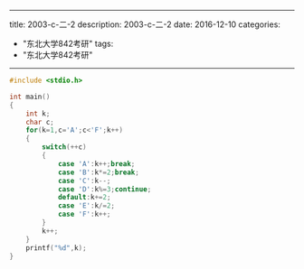 
---
title: 2003-c-二-2
description: 2003-c-二-2
date: 2016-12-10
categories:
  - "东北大学842考研"
tags:
  - "东北大学842考研"

---


```cpp
#include <stdio.h>

int main()
{
    int k;
    char c;
    for(k=1,c='A';c<'F';k++)
    {
        switch(++c)
        {
            case 'A':k++;break;
            case 'B':k*=2;break;
            case 'C':k--;
            case 'D':k%=3;continue;
            default:k+=2;
            case 'E':k/=2;
            case 'F':k++;
        }
        k++;
    }
    printf("%d",k);
}

```

